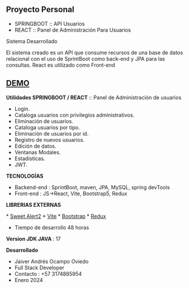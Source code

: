 ## Proyecto Personal
* SPRINGBOOT :: API Usuarios
* REACT :: Panel de Administración Para Usuarios


Sistema Desarrollado  

El sistema creado es un API que consume recursos de una base de datos relacional con el uso de SprintBoot como back-end y JPA para las consultas. React es utilizado como Front-end

## <a href="https://youtu.be/aSTMgMif2ZI" target="_blank">DEMO</a>

<b>Utilidades SPRINGBOOT / REACT</b> :: Panel de Administración de usuarios

* Login.
* Cataloga usuarios con privilegios administrativos.
* Eliminación de usuarios.
* Cataloga usuarios por tipo.
* Eliminación de usuarios por id.
* Registro de nuevos usuarios.
* Edición de datos.
* Ventanas Modales.
* Estadisticas.
* JWT.

<b>TECNOLOGÍAS </b>
* Backend-end  : SprintBoot, maven, JPA, MySQL, spring devTools
* Front-end : JS->React, Vite, Bootstrap5, Redux
  
<b>LIBRERIAS EXTERNAS</b>
<p align="left">
* <a href="https://sweetalert2.github.io/">Sweet Alert2</a>
* <a href="https://vitejs.dev/guide/">Vite</a>
* <a href="https://getbootstrap.com/docs/5.3/getting-started/download/">Bootstrap</a>
* <a href="https://redux-toolkit.js.org/">Redux</a>
</p>

* Tiempo de desarrollo 48 horas

<b>Version JDK JAVA </b>: 17

<b>Desarrollado</b>

* Jaiver Andrés Ocampo Oviedo
* Full Stack Developer
* Contacto : +57 3174885954
* Enero 2024 